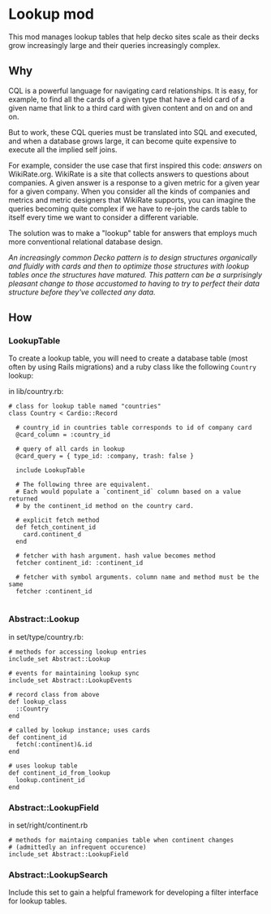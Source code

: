 <!--
# @title README - mod: lookup
-->

# Lookup mod

This mod manages lookup tables that help decko sites scale as their decks
grow increasingly large and their queries increasingly complex.

## Why

CQL is a powerful language for navigating card relationships. It is easy, for
example, to find all the cards of a given type that have a field card of a given
name that link to a third card with given content and on and on and on.

But to work, these CQL queries must be translated into SQL and executed, 
and when a database grows large, it can become quite expensive to execute all
the implied self joins.

For example, consider the use case that first inspired this code: _answers_ on
WikiRate.org. WikiRate is a site that collects answers to questions about 
companies. A given answer is a response to a given metric for a given year
for a given company. When you consider all the kinds of companies and metrics
and metric designers that WikiRate supports, you can imagine the queries 
becoming quite complex if we have to re-join the cards table to itself every
time we want to consider a different variable.

The solution was to make a "lookup" table for answers that employs much more
conventional relational database design. 

_An increasingly common Decko pattern is to design structures organically and
fluidly with cards and then to optimize those structures with lookup tables once
the structures have matured. This pattern can be a surprisingly pleasant change
to those accustomed to having to try to perfect their data structure before
they've collected any data._

## How

### LookupTable

To create a lookup table, you will need to create a database table (most
often by using Rails migrations) and a ruby class like the following `Country`
lookup:

in lib/country.rb:
```
# class for lookup table named "countries"
class Country < Cardio::Record

  # country_id in countries table corresponds to id of company card
  @card_column = :country_id
  
  # query of all cards in lookup
  @card_query = { type_id: :company, trash: false }

  include LookupTable
  
  # The following three are equivalent.
  # Each would populate a `continent_id` column based on a value returned 
  # by the continent_id method on the country card.
  
  # explicit fetch method
  def fetch_continent_id
    card.continent_d
  end
  
  # fetcher with hash argument. hash value becomes method
  fetcher continent_id: :continent_id
  
  # fetcher with symbol arguments. column name and method must be the same
  fetcher :continent_id
  
```

### Abstract::Lookup

in set/type/country.rb:
```
# methods for accessing lookup entries
include_set Abstract::Lookup

# events for maintaining lookup sync
include_set Abstract::LookupEvents

# record class from above
def lookup_class
  ::Country 
end

# called by lookup instance; uses cards
def continent_id
  fetch(:continent)&.id
end

# uses lookup table
def continent_id_from_lookup
  lookup.continent_id
end

```

### Abstract::LookupField

in set/right/continent.rb
```
# methods for maintaing companies table when continent changes
# (admittedly an infrequent occurence)
include_set Abstract::LookupField
```


### Abstract::LookupSearch

Include this set to gain a helpful framework for developing a filter interface
for lookup tables.



